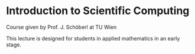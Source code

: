 # Introduction to Scientific Computing

Course given by Prof. J. Schöberl at TU Wien


This lecture is designed for students in applied mathematics in an early stage.




```{tableofcontents}
```
